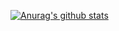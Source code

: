 [![Anurag's github stats](https://github-readme-stats.vercel.app/api?username=brian-izaki&show_icons=true&theme=radical)](https://github.com/anuraghazra/github-readme-stats)

